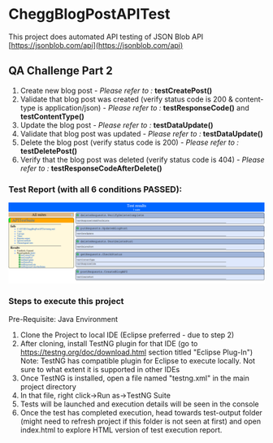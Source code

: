 # CheggBlogPostAPITest
This project does automated API testing of JSON Blob API [https://jsonblob.com/api](https://jsonblob.com/api)

## QA Challenge Part 2

1. Create new blog post - *Please refer to :* **testCreatePost()**
2. Validate that blog post was created (verify status code is 200 & content-type is application/json) - *Please refer to :* **testResponseCode()** and **testContentType()**
3. Update the blog post - *Please refer to :* **testDataUpdate()**
4. Validate that blog post was updated - *Please refer to :* **testDataUpdate()**
5. Delete the blog post (verify status code is 200) - *Please refer to :* **testDeletePost()**
6. Verify that the blog post was deleted (verify status code is 404) - *Please refer to :* **testResponseCodeAfterDelete()**

### Test Report (with all 6 conditions PASSED):
![Test Report](Test_Result.png)

### Steps to execute this project
Pre-Requisite: Java Environment
1. Clone the Project to local IDE (Eclipse preferred - due to step 2)
2. After cloning, install TestNG plugin for that IDE (go to https://testng.org/doc/download.html section titled "Eclipse Plug-In")
Note: TestNG has compatible plugin for Eclipse to execute locally. Not sure to what extent it is supported in other IDEs
3. Once TestNG is installed, open a file named "testng.xml" in the main project directory
4. In that file, right click->Run as->TestNG Suite
5. Tests will be launched and execution details will be seen in the console
6. Once the test has completed execution, head towards test-output folder (might need to refresh project if this folder is not seen at first) and open index.html to explore HTML version of test execution report.
